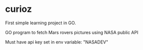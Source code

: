 # curioz

First simple learning project in GO.

GO program to fetch Mars rovers pictures using NASA public API

Must have api key set in env variable: "NASADEV"
